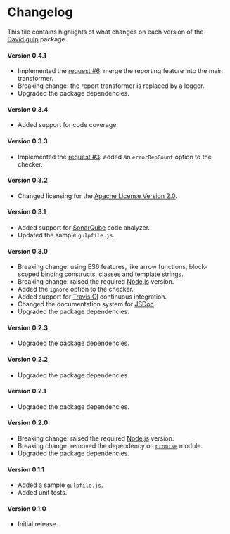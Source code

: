 # Changelog
This file contains highlights of what changes on each version of the [David.gulp](https://github.com/cedx/david.gulp) package.

#### Version 0.4.1
- Implemented the [request #6](https://github.com/cedx/david.gulp/issues/6): merge the reporting feature into the main transformer.
- Breaking change: the report transformer is replaced by a logger.
- Upgraded the package dependencies.

#### Version 0.3.4
- Added support for code coverage.

#### Version 0.3.3
- Implemented the [request #3](https://github.com/cedx/david.gulp/issues/3): added an `errorDepCount` option to the checker.

#### Version 0.3.2
- Changed licensing for the [Apache License Version 2.0](http://www.apache.org/licenses/LICENSE-2.0).

#### Version 0.3.1
- Added support for [SonarQube](http://www.sonarqube.org) code analyzer.
- Updated the sample `gulpfile.js`.

#### Version 0.3.0
- Breaking change: using ES6 features, like arrow functions, block-scoped binding constructs, classes and template strings.
- Breaking change: raised the required [Node.js](http://nodejs.org) version.
- Added the `ignore` option to the checker.
- Added support for [Travis CI](https://travis-ci.org) continuous integration.
- Changed the documentation system for [JSDoc](http://usejsdoc.org).
- Upgraded the package dependencies.

#### Version 0.2.3
- Upgraded the package dependencies.

#### Version 0.2.2
- Upgraded the package dependencies.

#### Version 0.2.1
- Upgraded the package dependencies.

#### Version 0.2.0
- Breaking change: raised the required [Node.js](http://nodejs.org) version.
- Breaking change: removed the dependency on [`promise`](https://www.npmjs.com/package/promise) module.
- Upgraded the package dependencies.

#### Version 0.1.1
- Added a sample `gulpfile.js`.
- Added unit tests.

#### Version 0.1.0
- Initial release.
